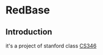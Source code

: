 # RedBase

## Introduction

it's a project of stanford class [CS346](https://web.stanford.edu/class/cs346/2015/)
